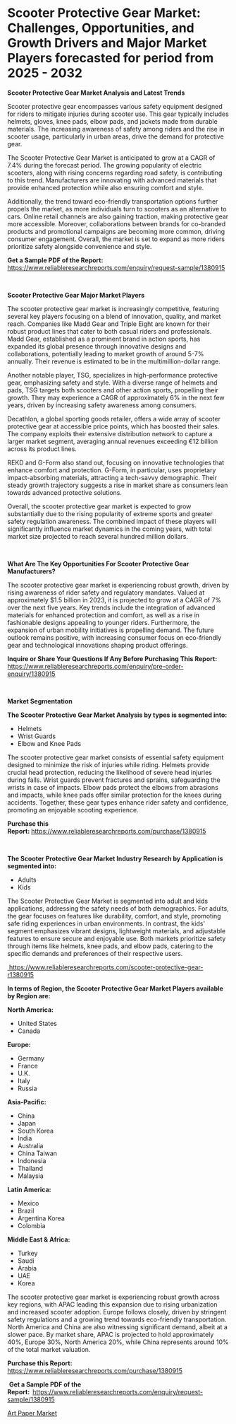 <p><h1>Scooter Protective Gear Market: Challenges, Opportunities, and Growth Drivers and Major Market Players forecasted for period from 2025 - 2032</h1></p><p><strong>Scooter Protective Gear Market Analysis and Latest Trends</strong></p>
<p><p>Scooter protective gear encompasses various safety equipment designed for riders to mitigate injuries during scooter use. This gear typically includes helmets, gloves, knee pads, elbow pads, and jackets made from durable materials. The increasing awareness of safety among riders and the rise in scooter usage, particularly in urban areas, drive the demand for protective gear.</p><p>The Scooter Protective Gear Market is anticipated to grow at a CAGR of 7.4% during the forecast period. The growing popularity of electric scooters, along with rising concerns regarding road safety, is contributing to this trend. Manufacturers are innovating with advanced materials that provide enhanced protection while also ensuring comfort and style. </p><p>Additionally, the trend toward eco-friendly transportation options further propels the market, as more individuals turn to scooters as an alternative to cars. Online retail channels are also gaining traction, making protective gear more accessible. Moreover, collaborations between brands for co-branded products and promotional campaigns are becoming more common, driving consumer engagement. Overall, the market is set to expand as more riders prioritize safety alongside convenience and style.</p></p>
<p><strong>Get a Sample PDF of the Report:&nbsp;</strong> <a href="https://www.reliableresearchreports.com/enquiry/request-sample/1380915?utm_campaign=3022&utm_medium=2&utm_source=Github&utm_content=ia&utm_term=04042025&utm_id=scooter-protective-gear">https://www.reliableresearchreports.com/enquiry/request-sample/1380915</a></p>
<p>&nbsp;</p>
<p><strong>Scooter Protective Gear Major Market Players</strong></p>
<p><p>The scooter protective gear market is increasingly competitive, featuring several key players focusing on a blend of innovation, quality, and market reach. Companies like Madd Gear and Triple Eight are known for their robust product lines that cater to both casual riders and professionals. Madd Gear, established as a prominent brand in action sports, has expanded its global presence through innovative designs and collaborations, potentially leading to market growth of around 5-7% annually. Their revenue is estimated to be in the multimillion-dollar range.</p><p>Another notable player, TSG, specializes in high-performance protective gear, emphasizing safety and style. With a diverse range of helmets and pads, TSG targets both scooters and other action sports, propelling their growth. They may experience a CAGR of approximately 6% in the next few years, driven by increasing safety awareness among consumers.</p><p>Decathlon, a global sporting goods retailer, offers a wide array of scooter protective gear at accessible price points, which has boosted their sales. The company exploits their extensive distribution network to capture a larger market segment, averaging annual revenues exceeding €12 billion across its product lines.</p><p>REKD and G-Form also stand out, focusing on innovative technologies that enhance comfort and protection. G-Form, in particular, uses proprietary impact-absorbing materials, attracting a tech-savvy demographic. Their steady growth trajectory suggests a rise in market share as consumers lean towards advanced protective solutions.</p><p>Overall, the scooter protective gear market is expected to grow substantially due to the rising popularity of extreme sports and greater safety regulation awareness. The combined impact of these players will significantly influence market dynamics in the coming years, with total market size projected to reach several hundred million dollars.</p></p>
<p>&nbsp;</p>
<p><strong>What Are The Key Opportunities For Scooter Protective Gear Manufacturers?</strong></p>
<p><p>The scooter protective gear market is experiencing robust growth, driven by rising awareness of rider safety and regulatory mandates. Valued at approximately $1.5 billion in 2023, it is projected to grow at a CAGR of 7% over the next five years. Key trends include the integration of advanced materials for enhanced protection and comfort, as well as a rise in fashionable designs appealing to younger riders. Furthermore, the expansion of urban mobility initiatives is propelling demand. The future outlook remains positive, with increasing consumer focus on eco-friendly gear and technological innovations shaping product offerings.</p></p>
<p><strong>Inquire or Share Your Questions If Any Before Purchasing This Report:</strong> <a href="https://www.reliableresearchreports.com/enquiry/pre-order-enquiry/1380915?utm_campaign=3022&utm_medium=2&utm_source=Github&utm_content=ia&utm_term=04042025&utm_id=scooter-protective-gear">https://www.reliableresearchreports.com/enquiry/pre-order-enquiry/1380915</a></p>
<p>&nbsp;</p>
<p><strong>Market Segmentation</strong></p>
<p><strong>The Scooter Protective Gear Market Analysis by types is segmented into:</strong></p>
<p><ul><li>Helmets</li><li>Wrist Guards</li><li>Elbow and Knee Pads</li></ul></p>
<p><p>The scooter protective gear market consists of essential safety equipment designed to minimize the risk of injuries while riding. Helmets provide crucial head protection, reducing the likelihood of severe head injuries during falls. Wrist guards prevent fractures and sprains, safeguarding the wrists in case of impacts. Elbow pads protect the elbows from abrasions and impacts, while knee pads offer similar protection for the knees during accidents. Together, these gear types enhance rider safety and confidence, promoting an enjoyable scooting experience.</p></p>
<p><strong>Purchase this Report:&nbsp;</strong><a href="https://www.reliableresearchreports.com/purchase/1380915?utm_campaign=3022&utm_medium=2&utm_source=Github&utm_content=ia&utm_term=04042025&utm_id=scooter-protective-gear">https://www.reliableresearchreports.com/purchase/1380915</a></p>
<p>&nbsp;</p>
<p><strong>The Scooter Protective Gear Market Industry Research by Application is segmented into:</strong></p>
<p><ul><li>Adults</li><li>Kids</li></ul></p>
<p><p>The Scooter Protective Gear Market is segmented into adult and kids applications, addressing the safety needs of both demographics. For adults, the gear focuses on features like durability, comfort, and style, promoting safe riding experiences in urban environments. In contrast, the kids' segment emphasizes vibrant designs, lightweight materials, and adjustable features to ensure secure and enjoyable use. Both markets prioritize safety through items like helmets, knee pads, and elbow pads, catering to the specific demands and preferences of their respective users.</p></p>
<p><a href="https://www.reliableresearchreports.com/scooter-protective-gear-r1380915?utm_campaign=3022&utm_medium=2&utm_source=Github&utm_content=ia&utm_term=04042025&utm_id=scooter-protective-gear">&nbsp;https://www.reliableresearchreports.com/scooter-protective-gear-r1380915</a></p>
<p><strong>In terms of Region, the Scooter Protective Gear Market Players available by Region are:</strong></p>
<p>
    <p> <strong> North America: </strong>
        <ul>
            <li>United States</li>
            <li>Canada</li>
        </ul>
        </p> 
    <p> <strong> Europe: </strong>
        <ul>
            <li>Germany</li>
            <li>France</li>
            <li>U.K.</li>
            <li>Italy</li>
            <li>Russia</li>
        </ul>
        </p> 
    <p> <strong> Asia-Pacific: </strong>
        <ul>
            <li>China</li>
            <li>Japan</li>
            <li>South Korea</li>
            <li>India</li>
            <li>Australia</li>
            <li>China Taiwan</li>
            <li>Indonesia</li>
            <li>Thailand</li>
            <li>Malaysia</li>
        </ul>
        </p> 
    <p> <strong> Latin America: </strong>
        <ul>
            <li>Mexico</li>
            <li>Brazil</li>
            <li>Argentina Korea</li>
            <li>Colombia</li>
        </ul>
        </p> 
    <p> <strong> Middle East & Africa: </strong>
        <ul>
            <li>Turkey</li>
            <li>Saudi</li>
            <li>Arabia</li>
            <li>UAE</li>
            <li>Korea</li>
        </ul>
    </p>
    </p>
<p><p>The scooter protective gear market is experiencing robust growth across key regions, with APAC leading this expansion due to rising urbanization and increased scooter adoption. Europe follows closely, driven by stringent safety regulations and a growing trend towards eco-friendly transportation. North America and China are also witnessing significant demand, albeit at a slower pace. By market share, APAC is projected to hold approximately 40%, Europe 30%, North America 20%, while China represents around 10% of the total market valuation.</p></p>
<p><strong>Purchase this Report: </strong><a href="https://www.reliableresearchreports.com/purchase/1380915?utm_campaign=3022&utm_medium=2&utm_source=Github&utm_content=ia&utm_term=04042025&utm_id=scooter-protective-gear">https://www.reliableresearchreports.com/purchase/1380915</a></p>
<p>&nbsp;<strong>Get a Sample PDF of the Report:&nbsp;&nbsp;</strong><a href="https://www.reliableresearchreports.com/enquiry/request-sample/1380915?utm_campaign=3022&utm_medium=2&utm_source=Github&utm_content=ia&utm_term=04042025&utm_id=scooter-protective-gear">https://www.reliableresearchreports.com/enquiry/request-sample/1380915</a></p>
<p><strong></strong></p>
<p><p><a href="https://github.com/organophelia8282/Market-Research-Report-List-1/blob/main/art-paper-market.md?utm_campaign=3022&utm_medium=2&utm_source=Github&utm_content=ia&utm_term=04042025&utm_id=scooter-protective-gear">Art Paper Market</a></p></p>